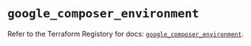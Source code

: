 # `google_composer_environment`

Refer to the Terraform Registory for docs: [`google_composer_environment`](https://registry.terraform.io/providers/hashicorp/google-beta/5.7.0/docs/resources/google_composer_environment).
